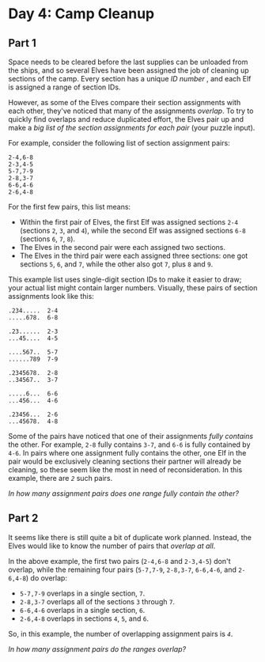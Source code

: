 # Day 4: Camp Cleanup


## Part 1
Space needs to be cleared before the last supplies can be unloaded from the
ships, and so several Elves have been assigned the job of cleaning up sections
of the camp. Every section has a unique _ID number_ , and each Elf is assigned
a range of section IDs.

However, as some of the Elves compare their section assignments with each
other, they've noticed that many of the assignments _overlap_. To try to
quickly find overlaps and reduce duplicated effort, the Elves pair up and make
a _big list of the section assignments for each pair_ (your puzzle input).

For example, consider the following list of section assignment pairs:

    
    
    2-4,6-8
    2-3,4-5
    5-7,7-9
    2-8,3-7
    6-6,4-6
    2-6,4-8
    

For the first few pairs, this list means:

  * Within the first pair of Elves, the first Elf was assigned sections `2-4` (sections `2`, `3`, and `4`), while the second Elf was assigned sections `6-8` (sections `6`, `7`, `8`).
  * The Elves in the second pair were each assigned two sections.
  * The Elves in the third pair were each assigned three sections: one got sections `5`, `6`, and `7`, while the other also got `7`, plus `8` and `9`.

This example list uses single-digit section IDs to make it easier to draw;
your actual list might contain larger numbers. Visually, these pairs of
section assignments look like this:

    
    
    .234.....  2-4
    .....678.  6-8
    
    .23......  2-3
    ...45....  4-5
    
    ....567..  5-7
    ......789  7-9
    
    .2345678.  2-8
    ..34567..  3-7
    
    .....6...  6-6
    ...456...  4-6
    
    .23456...  2-6
    ...45678.  4-8
    

Some of the pairs have noticed that one of their assignments _fully contains_
the other. For example, `2-8` fully contains `3-7`, and `6-6` is fully
contained by `4-6`. In pairs where one assignment fully contains the other,
one Elf in the pair would be exclusively cleaning sections their partner will
already be cleaning, so these seem like the most in need of reconsideration.
In this example, there are _`2`_ such pairs.

_In how many assignment pairs does one range fully contain the other?_




## Part 2


It seems like there is still quite a bit of duplicate work planned. Instead,
the Elves would like to know the number of pairs that _overlap at all_.

In the above example, the first two pairs (`2-4,6-8` and `2-3,4-5`) don't
overlap, while the remaining four pairs (`5-7,7-9`, `2-8,3-7`, `6-6,4-6`, and
`2-6,4-8`) do overlap:

  * `5-7,7-9` overlaps in a single section, `7`.
  * `2-8,3-7` overlaps all of the sections `3` through `7`.
  * `6-6,4-6` overlaps in a single section, `6`.
  * `2-6,4-8` overlaps in sections `4`, `5`, and `6`.

So, in this example, the number of overlapping assignment pairs is _`4`_.

_In how many assignment pairs do the ranges overlap?_

